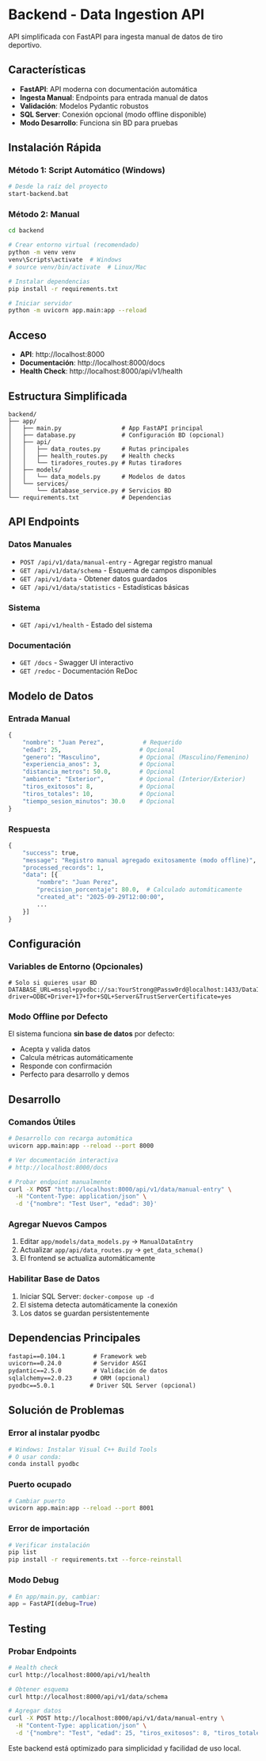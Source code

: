 # Backend - Data Ingestion API

API simplificada con FastAPI para ingesta manual de datos de tiro deportivo.

## Características

- **FastAPI**: API moderna con documentación automática
- **Ingesta Manual**: Endpoints para entrada manual de datos
- **Validación**: Modelos Pydantic robustos
- **SQL Server**: Conexión opcional (modo offline disponible)
- **Modo Desarrollo**: Funciona sin BD para pruebas

## Instalación Rápida

### Método 1: Script Automático (Windows)
```bash
# Desde la raíz del proyecto
start-backend.bat
```

### Método 2: Manual
```bash
cd backend

# Crear entorno virtual (recomendado)
python -m venv venv
venv\Scripts\activate  # Windows
# source venv/bin/activate  # Linux/Mac

# Instalar dependencias
pip install -r requirements.txt

# Iniciar servidor
python -m uvicorn app.main:app --reload
```

## Acceso

- **API**: http://localhost:8000
- **Documentación**: http://localhost:8000/docs
- **Health Check**: http://localhost:8000/api/v1/health

## Estructura Simplificada

```
backend/
├── app/
│   ├── main.py                 # App FastAPI principal
│   ├── database.py             # Configuración BD (opcional)
│   ├── api/
│   │   ├── data_routes.py      # Rutas principales
│   │   ├── health_routes.py    # Health checks
│   │   └── tiradores_routes.py # Rutas tiradores
│   ├── models/
│   │   └── data_models.py      # Modelos de datos
│   └── services/
│       └── database_service.py # Servicios BD
└── requirements.txt            # Dependencias
```

## API Endpoints

### Datos Manuales
- `POST /api/v1/data/manual-entry` - Agregar registro manual
- `GET /api/v1/data/schema` - Esquema de campos disponibles
- `GET /api/v1/data` - Obtener datos guardados
- `GET /api/v1/data/statistics` - Estadísticas básicas

### Sistema
- `GET /api/v1/health` - Estado del sistema

### Documentación
- `GET /docs` - Swagger UI interactivo
- `GET /redoc` - Documentación ReDoc

## Modelo de Datos

### Entrada Manual
```python
{
    "nombre": "Juan Perez",           # Requerido
    "edad": 25,                      # Opcional
    "genero": "Masculino",           # Opcional (Masculino/Femenino)
    "experiencia_anos": 3,           # Opcional
    "distancia_metros": 50.0,        # Opcional
    "ambiente": "Exterior",          # Opcional (Interior/Exterior)
    "tiros_exitosos": 8,             # Opcional
    "tiros_totales": 10,             # Opcional  
    "tiempo_sesion_minutos": 30.0    # Opcional
}
```

### Respuesta
```python
{
    "success": true,
    "message": "Registro manual agregado exitosamente (modo offline)",
    "processed_records": 1,
    "data": [{
        "nombre": "Juan Perez",
        "precision_porcentaje": 80.0,  # Calculado automáticamente
        "created_at": "2025-09-29T12:00:00",
        ...
    }]
}
```

## Configuración

### Variables de Entorno (Opcionales)
```env
# Solo si quieres usar BD
DATABASE_URL=mssql+pyodbc://sa:YourStrong@Passw0rd@localhost:1433/DataIngestionDB?driver=ODBC+Driver+17+for+SQL+Server&TrustServerCertificate=yes
```

### Modo Offline por Defecto
El sistema funciona **sin base de datos** por defecto:
- Acepta y valida datos
- Calcula métricas automáticamente  
- Responde con confirmación
- Perfecto para desarrollo y demos

## Desarrollo

### Comandos Útiles
```bash
# Desarrollo con recarga automática
uvicorn app.main:app --reload --port 8000

# Ver documentación interactiva
# http://localhost:8000/docs

# Probar endpoint manualmente
curl -X POST "http://localhost:8000/api/v1/data/manual-entry" \
  -H "Content-Type: application/json" \
  -d '{"nombre": "Test User", "edad": 30}'
```

### Agregar Nuevos Campos
1. Editar `app/models/data_models.py` → `ManualDataEntry`
2. Actualizar `app/api/data_routes.py` → `get_data_schema()`
3. El frontend se actualiza automáticamente

### Habilitar Base de Datos
1. Iniciar SQL Server: `docker-compose up -d`
2. El sistema detecta automáticamente la conexión
3. Los datos se guardan persistentemente

## Dependencias Principales

```txt
fastapi==0.104.1        # Framework web
uvicorn==0.24.0         # Servidor ASGI
pydantic==2.5.0         # Validación de datos
sqlalchemy==2.0.23      # ORM (opcional)
pyodbc==5.0.1          # Driver SQL Server (opcional)
```

## Solución de Problemas

### Error al instalar pyodbc
```bash
# Windows: Instalar Visual C++ Build Tools
# O usar conda:
conda install pyodbc
```

### Puerto ocupado
```bash
# Cambiar puerto
uvicorn app.main:app --reload --port 8001
```

### Error de importación
```bash
# Verificar instalación
pip list
pip install -r requirements.txt --force-reinstall
```

### Modo Debug
```python
# En app/main.py, cambiar:
app = FastAPI(debug=True)
```

## Testing

### Probar Endpoints
```bash
# Health check
curl http://localhost:8000/api/v1/health

# Obtener esquema
curl http://localhost:8000/api/v1/data/schema

# Agregar datos
curl -X POST http://localhost:8000/api/v1/data/manual-entry \
  -H "Content-Type: application/json" \
  -d '{"nombre": "Test", "edad": 25, "tiros_exitosos": 8, "tiros_totales": 10}'
```

Este backend está optimizado para simplicidad y facilidad de uso local.